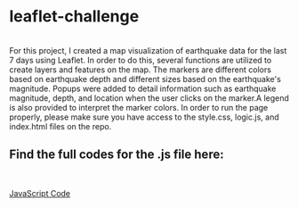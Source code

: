 # leaflet-challenge
<br>
For this project, I created a map visualization of earthquake data for the last 7 days using Leaflet. In order to do this, several functions are utilized to create layers and features on the map. The markers are different colors based on earthquake depth and different sizes based on the earthquake's magnitude. Popups were added to detail information such as earthquake magnitude, depth, and location when the user clicks on the marker.A legend is also provided to interpret the marker colors. In order to run the page properly, please make sure you have access to the style.css, logic.js, and index.html files on the repo.
<br>

## Find the full codes for the .js file here: 
<br>

[JavaScript Code](https://github.com/yperez0914/leaflet-challenge/blob/main/Leaflet-Step%201/static/js/logic.js) 
<br>

